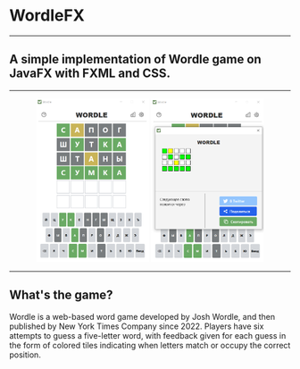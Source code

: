# WordleFX

----

## A simple implementation of Wordle game on JavaFX with FXML and CSS.

----

<div align="center">
    <img src="src/main/resources/com/wordle/image/screenshots/screenshot1.png" style="width: 40%;" alt="">
    <img src="src/main/resources/com/wordle/image/screenshots/screenshot2.png" style="width: 40%;" alt="">
</div>

----

## What's the game?

<p>
    Wordle is a web-based word game developed by Josh Wordle, and then published by New York Times Company since 2022. Players have six attempts to guess a five-letter word, with feedback given for each guess in the form of colored tiles indicating when letters match or occupy the correct position.
</p>
